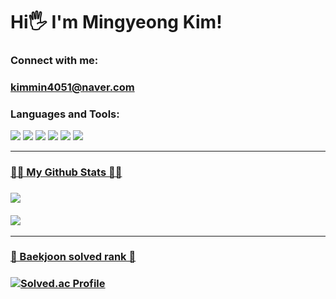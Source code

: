 
<h1>Hi🖐 I'm Mingyeong Kim!</h1>

<div align="left">
  
  <h3>Connect with me: <h3>
  <a href="kimmin4051@naver.com">kimmin4051@naver.com</a>
    
  <h3>Languages and Tools: </h3>
  <img src="https://img.shields.io/badge/C++-00599C?style=flat&logo=C++&logoColor=white" />
  <img src="https://img.shields.io/badge/C-A8B9CC?style=flat&logo=C&logoColor=white" /> 
  <img src="https://img.shields.io/badge/Java-007396?style=flat&logo=Java&logoColor=white" />
  <img src="https://img.shields.io/badge/Visual Studio Code-007ACC?style=flat&logo=Visual Studio Code&logoColor=white"/>
  <img src="https://img.shields.io/badge/Spring-6DB33F?style=flat&logo=Spring&logoColor=white"/>
  <a href="https://github.com/Kim-Min-Gyeong"><img src="https://img.shields.io/badge/GitHub-181717?style=flat&logo=GitHub&logoColor=white"/</a>
  <br>
   
  ---
  <h3>👩‍💻 My Github Stats 👩‍💻<h3>
  <img src="https://github-readme-stats.vercel.app/api/top-langs/?username=Kim-Min-Gyeong&layout=compact"><br><br>
  <img src="https://github-readme-stats.vercel.app/api?username=Kim-Min-Gyeong&show_icons=true">
  
  ---
  <h3>🥇 Baekjoon solved rank 🥇<h3>
  
  [![Solved.ac Profile](http://mazassumnida.wtf/api/v2/generate_badge?boj=kimmin4051)](https://solved.ac/kimmin4051/)
 
</div>
